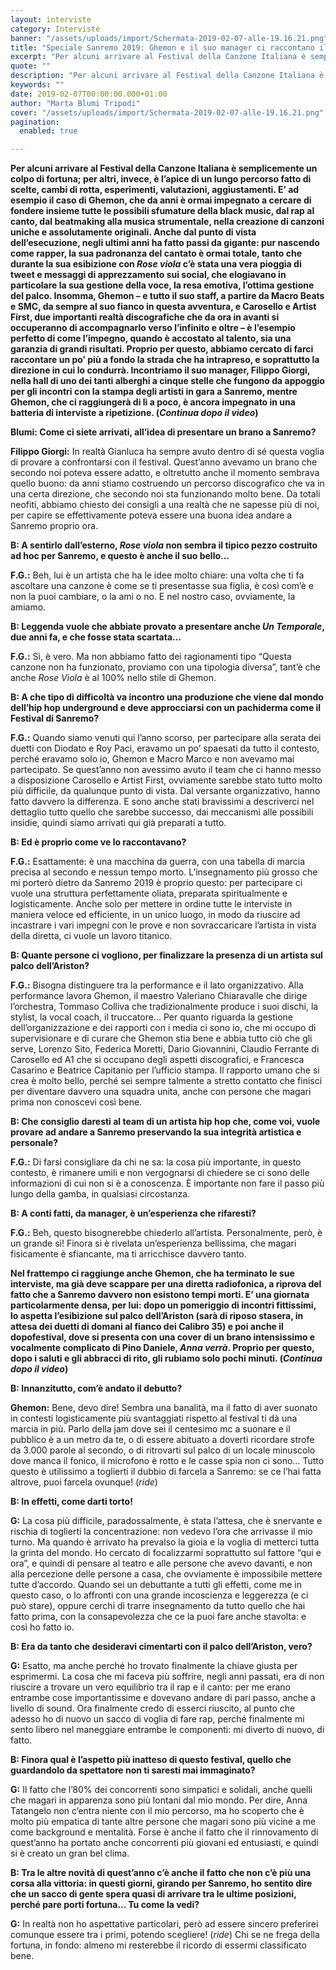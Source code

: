 ```yaml
---
layout: interviste
category: Interviste
banner: "/assets/uploads/import/Schermata-2019-02-07-alle-19.16.21.png"
title: "Speciale Sanremo 2019: Ghemon e il suo manager ci raccontano il percorso verso l’Ariston"
excerpt: "Per alcuni arrivare al Festival della Canzone Italiana è semplicemente un colpo di fortuna; per altri, invece, è l’apice di un lungo percorso fatto di scelte, cambi di rotta, esperimenti, valutazioni, aggiustamenti. E’ ad esempio il caso di Ghemon, che da anni è ormai impegnato a cercare di fondere insieme tutte le possibili sfumature della…"
quote: ""
description: "Per alcuni arrivare al Festival della Canzone Italiana è semplicemente un colpo di fortuna; per altri, invece, è l’apice di un lungo percorso fatto di scelte, cambi di rotta, esperimenti, valutazioni, aggiustamenti. E’ ad esempio il caso di Ghemon, che da anni è ormai impegnato a cercare di fondere insieme tutte le possibili sfumature della…"
keywords: ""
date: 2019-02-07T00:00:00.000+01:00
author: "Marta Blumi Tripodi"
cover: "/assets/uploads/import/Schermata-2019-02-07-alle-19.16.21.png"
pagination:
  enabled: true

---
```


**Per alcuni arrivare al Festival della Canzone Italiana è semplicemente un colpo di fortuna; per altri, invece, è l’apice di un lungo percorso fatto di scelte, cambi di rotta, esperimenti, valutazioni, aggiustamenti. E’ ad esempio il caso di Ghemon, che da anni è ormai impegnato a cercare di fondere insieme tutte le possibili sfumature della black music, dal rap al canto, dal beatmaking alla musica strumentale, nella creazione di canzoni uniche e assolutamente originali. Anche dal punto di vista dell’esecuzione, negli ultimi anni ha fatto passi da gigante: pur nascendo come rapper, la sua padronanza del cantato è ormai totale, tanto che durante la sua esibizione con _Rose viola_ c’è stata una vera pioggia di tweet e messaggi di apprezzamento sui social, che elogiavano in particolare la sua gestione della voce, la resa emotiva, l’ottima gestione del palco. Insomma, Ghemon – e tutto il suo staff, a partire da Macro Beats e SMC, da sempre al suo fianco in questa avventura, e Carosello e Artist First, due importanti realtà discografiche che da ora in avanti si occuperanno di accompagnarlo verso l’infinito e oltre – è l’esempio perfetto di come l’impegno, quando è accostato al talento, sia una garanzia di grandi risultati. Proprio per questo, abbiamo cercato di farci raccontare un po’ più a fondo la strada che ha intrapreso, e soprattutto la direzione in cui lo condurrà. Incontriamo il suo manager, Filippo Giorgi, nella hall di uno dei tanti alberghi a cinque stelle che fungono da appoggio per gli incontri con la stampa degli artisti in gara a Sanremo, mentre Ghemon, che ci raggiungerà di lì a poco, è ancora impegnato in una batteria di interviste a ripetizione. (_Continua dopo il video_)**

**Blumi: Come ci siete arrivati, all’idea di presentare un brano a Sanremo?**

**Filippo Giorgi:** In realtà Gianluca ha sempre avuto dentro di sé questa voglia di provare a confrontarsi con il festival. Quest’anno avevamo un brano che secondo noi poteva essere adatto, e oltretutto anche il momento sembrava quello buono: da anni stiamo costruendo un percorso discografico che va in una certa direzione, che secondo noi sta funzionando molto bene. Da totali neofiti, abbiamo chiesto dei consigli a una realtà che ne sapesse più di noi, per capire se effettivamente poteva essere una buona idea andare a Sanremo proprio ora.

**B: A sentirlo dall’esterno, _Rose viola_ non sembra il tipico pezzo costruito ad hoc per Sanremo, e questo è anche il suo bello…**

**F.G.:** Beh, lui è un artista che ha le idee molto chiare: una volta che ti fa ascoltare una canzone è come se ti presentasse sua figlia, è così com’è e non la puoi cambiare, o la ami o no. E nel nostro caso, ovviamente, la amiamo.

**B: Leggenda vuole che abbiate provato a presentare anche _Un Temporale_, due anni fa, e che fosse stata scartata…**

**F.G.:** Sì, è vero. Ma non abbiamo fatto dei ragionamenti tipo “Questa canzone non ha funzionato, proviamo con una tipologia diversa”, tant’è che anche _Rose Viola_ è al 100% nello stile di Ghemon.

**B: A che tipo di difficoltà va incontro una produzione che viene dal mondo dell’hip hop underground e deve approcciarsi con un pachiderma come il Festival di Sanremo?**

**F.G.:** Quando siamo venuti qui l’anno scorso, per partecipare alla serata dei duetti con Diodato e Roy Paci, eravamo un po’ spaesati da tutto il contesto, perché eravamo solo io, Ghemon e Macro Marco e non avevamo mai partecipato. Se quest’anno non avessimo avuto il team che ci hanno messo a disposizione Carosello e Artist First, ovviamente sarebbe stato tutto molto più difficile, da qualunque punto di vista. Dal versante organizzativo, hanno fatto davvero la differenza. E sono anche stati bravissimi a descriverci nel dettaglio tutto quello che sarebbe successo, dai meccanismi alle possibili insidie, quindi siamo arrivati qui già preparati a tutto.

**B: Ed è proprio come ve lo raccontavano?**

**F.G.:** Esattamente: è una macchina da guerra, con una tabella di marcia precisa al secondo e nessun tempo morto. L’insegnamento più grosso che mi porterò dietro da Sanremo 2019 è proprio questo: per partecipare ci vuole una struttura perfettamente oliata, preparata spiritualmente e logisticamente. Anche solo per mettere in ordine tutte le interviste in maniera veloce ed efficiente, in un unico luogo, in modo da riuscire ad incastrare i vari impegni con le prove e non sovraccaricare l’artista in vista della diretta, ci vuole un lavoro titanico.

**B: Quante persone ci vogliono, per finalizzare la presenza di un artista sul palco dell’Ariston?**

**F.G.:** Bisogna distinguere tra la performance e il lato organizzativo. Alla performance lavora Ghemon, il maestro Valeriano Chiaravalle che dirige l’orchestra, Tommaso Colliva che tradizionalmente produce i suoi dischi, la stylist, la vocal coach, il truccatore… Per quanto riguarda la gestione dell’organizzazione e dei rapporti con i media ci sono io, che mi occupo di supervisionare e di curare che Ghemon stia bene e abbia tutto ciò che gli serve, Lorenzo Sito, Federica Moretti, Dario Giovannini, Claudio Ferrante di Carosello ed A1 che si occupano degli aspetti discografici, e Francesca Casarino e Beatrice Capitanio per l’ufficio stampa. Il rapporto umano che si crea è molto bello, perché sei sempre talmente a stretto contatto che finisci per diventare davvero una squadra unita, anche con persone che magari prima non conoscevi così bene.

**B: Che consiglio daresti al team di un artista hip hop che, come voi, vuole provare ad andare a Sanremo preservando la sua integrità artistica e personale?**

**F.G.:** Di farsi consigliare da chi ne sa: la cosa più importante, in questo contesto, è rimanere umili e non vergognarsi di chiedere se ci sono delle informazioni di cui non si è a conoscenza. È importante non fare il passo più lungo della gamba, in qualsiasi circostanza.

**B: A conti fatti, da manager, è un’esperienza che rifaresti?**

**F.G.:** Beh, questo bisognerebbe chiederlo all’artista. Personalmente, però, è un grande sì! Finora si è rivelata un’esperienza bellissima, che magari fisicamente è sfiancante, ma ti arricchisce davvero tanto.

**Nel frattempo ci raggiunge anche Ghemon, che ha terminato le sue interviste, ma già deve scappare per una diretta radiofonica, a riprova del fatto che a Sanremo davvero non esistono tempi morti. E’ una giornata particolarmente densa, per lui: dopo un pomeriggio di incontri fittissimi, lo aspetta l’esibizione sul palco dell’Ariston (sarà di riposo stasera, in attesa dei duetti di domani al fianco dei Calibro 35) e poi anche il dopofestival, dove si presenta con una cover di un brano intensissimo e vocalmente complicato di Pino Daniele, _Anna verrà_. Proprio per questo, dopo i saluti e gli abbracci di rito, gli rubiamo solo pochi minuti. (_Continua dopo il video_)**

**B: Innanzitutto, com’è andato il debutto?**

**Ghemon:** Bene, devo dire! Sembra una banalità, ma il fatto di aver suonato in contesti logisticamente più svantaggiati rispetto al festival ti dà una marcia in più. Parlo della jam dove sei il centesimo mc a suonare e il pubblico è a un metro da te, o di essere abituato a doverti ricordare strofe da 3.000 parole al secondo, o di ritrovarti sul palco di un locale minuscolo dove manca il fonico, il microfono è rotto e le casse spia non ci sono… Tutto questo è utilissimo a toglierti il dubbio di farcela a Sanremo: se ce l’hai fatta altrove, puoi farcela ovunque! (_ride_)

**B: In effetti, come darti torto!**

**G:** La cosa più difficile, paradossalmente, è stata l’attesa, che è snervante e rischia di toglierti la concentrazione: non vedevo l’ora che arrivasse il mio turno. Ma quando è arrivato ha prevalso la gioia e la voglia di metterci tutta la grinta del mondo. Ho cercato di focalizzarmi soprattutto sul fattore “qui e ora”, e quindi di pensare al teatro e alle persone che avevo davanti, e non alla percezione delle persone a casa, che ovviamente è impossibile mettere tutte d’accordo. Quando sei un debuttante a tutti gli effetti, come me in questo caso, o lo affronti con una grande incoscienza e leggerezza (e ci può stare), oppure cerchi di trarre insegnamento da tutto quello che hai fatto prima, con la consapevolezza che ce la puoi fare anche stavolta: e così ho fatto io.

**B: Era da tanto che desideravi cimentarti con il palco dell’Ariston, vero?**

**G:** Esatto, ma anche perché ho trovato finalmente la chiave giusta per esprimermi. La cosa che mi faceva più soffrire, negli anni passati, era di non riuscire a trovare un vero equilibrio tra il rap e il canto: per me erano entrambe cose importantissime e dovevano andare di pari passo, anche a livello di sound. Ora finalmente credo di esserci riuscito, al punto che adesso ho di nuovo un sacco di voglia di fare rap, perché finalmente mi sento libero nel maneggiare entrambe le componenti: mi diverto di nuovo, di fatto.

**B: Finora qual è l’aspetto più inatteso di questo festival, quello che guardandolo da spettatore non ti saresti mai immaginato?**

**G:** Il fatto che l’80% dei concorrenti sono simpatici e solidali, anche quelli che magari in apparenza sono più lontani dal mio mondo. Per dire, Anna Tatangelo non c’entra niente con il mio percorso, ma ho scoperto che è molto più empatica di tante altre persone che magari sono più vicine a me come background e mentalità. Forse è anche il fatto che il rinnovamento di quest’anno ha portato anche concorrenti più giovani ed entusiasti, e quindi si è creato un gran bel clima.

**B: Tra le altre novità di quest’anno c’è anche il fatto che non c’è più una corsa alla vittoria: in questi giorni, girando per Sanremo, ho sentito dire che un sacco di gente spera quasi di arrivare tra le ultime posizioni, perché pare porti fortuna… Tu come la vedi?**

**G:** In realtà non ho aspettative particolari, però ad essere sincero preferirei comunque essere tra i primi, potendo scegliere! (_ride_) Chi se ne frega della fortuna, in fondo: almeno mi resterebbe il ricordo di essermi classificato bene.